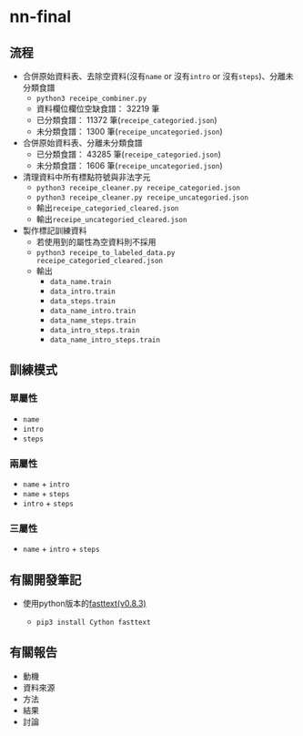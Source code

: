 # nn-final

## 流程

-   合併原始資料表、去除空資料(沒有`name` or 沒有`intro` or 沒有`steps`)、分離未分類食譜
    -   `python3 receipe_combiner.py`
    -   資料欄位欄位空缺食譜： 32219 筆
    -   已分類食譜： 11372 筆(`receipe_categoried.json`)
    -   未分類食譜： 1300 筆(`receipe_uncategoried.json`)
-   合併原始資料表、分離未分類食譜
    - 已分類食譜： 43285 筆(`receipe_categoried.json`)
    - 未分類食譜： 1606 筆(`receipe_uncategoried.json`)
-   清理資料中所有標點符號與非法字元
    -   `python3 receipe_cleaner.py receipe_categoried.json`
    -   `python3 receipe_cleaner.py receipe_uncategoried.json`
    -   輸出`receipe_categoried_cleared.json`
    -   輸出`receipe_uncategoried_cleared.json`
-   製作標記訓練資料
    - 若使用到的屬性為空資料則不採用
    -   `python3 receipe_to_labeled_data.py receipe_categoried_cleared.json`
    -   輸出
        -   `data_name.train`
        -   `data_intro.train`
        -   `data_steps.train`
        -   `data_name_intro.train`
        -   `data_name_steps.train`
        -   `data_intro_steps.train`
        -   `data_name_intro_steps.train`

## 訓練模式

### 單屬性

-   `name`
-   `intro`
-   `steps`

### 兩屬性

-   `name` + `intro`
-   `name` + `steps`
-   `intro` + `steps`

### 三屬性

-   `name` + `intro` + `steps`

## 有關開發筆記

-   使用python版本的[fasttext(v0.8.3)](https://pypi.org/project/fasttext/)

    -   `pip3 install Cython fasttext`

## 有關報告

-   動機
-   資料來源
-   方法
-   結果
-   討論
